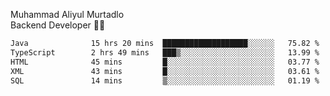 Muhammad Aliyul Murtadlo
<br>
Backend Developer 👨‍💻
<br>
<!--START_SECTION:waka-->

```txt
Java              15 hrs 20 mins  ███████████████████░░░░░░   75.82 %
TypeScript        2 hrs 49 mins   ███▒░░░░░░░░░░░░░░░░░░░░░   13.99 %
HTML              45 mins         █░░░░░░░░░░░░░░░░░░░░░░░░   03.77 %
XML               43 mins         █░░░░░░░░░░░░░░░░░░░░░░░░   03.61 %
SQL               14 mins         ▒░░░░░░░░░░░░░░░░░░░░░░░░   01.19 %
```

<!--END_SECTION:waka-->
